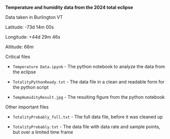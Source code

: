 **Temperature and humidity data from the 2024 total eclipse**


Data taken in Burlington VT

Latitude: -73d 14m 00s

Longitude: +44d 29m 46s

Altitude: 66m


Critical files

- `Temperature Data.ipynb` - The python notebook to analyze the data from the eclipse

- `TotalityPythonReady.txt` - The data file in a clean and readable form for the python script

- `TempHumidityResult.jpg` - The resulting figure from the python notebook


Other important files

- `TotalityProbably_full.txt` - The full data file, before it was cleaned up

- `TotalityProbably.txt` - The data file with data rate and sample points, but over a limited time frame
